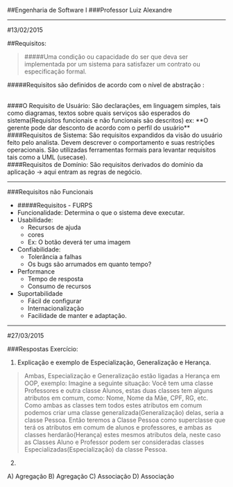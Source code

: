 ##Engenharia de Software I
###Professor Luiz Alexandre

------------------------------------------------
#13/02/2015


##Requisitos:
>#####Uma condição ou capacidade do ser que deva ser implementada por um sistema para satisfazer um contrato ou especificação formal.


#####Requisitos são definidos de acordo com o nível de abstração :

<br>
####O Requisito de Usuário:
São declarações, em linguagem simples, tais como diagramas, textos sobre quais serviços são esperados do sistema(Requisitos funcionais e não funcionais são descritos) ex:
**O gerente pode dar desconto de acordo com o perfil do usuário**

<br>
####Requisitos de Sistema:
São requisitos expandidos da visão do usuário feito pelo analista. Devem descrever o comportamento e suas restrições operacionais. São utilizadas ferramentas formais para levantar requisitos tais como a UML (usecase).

<br>
####Requisitos de Domínio:
São requisitos derivados do domínio da aplicação -> aqui entram as regras de negócio.

<br>

------------------------------
###Requisitos não Funcionais

- #####Requisitos - FURPS
 - Funcionalidade: Determina o que o sistema deve executar.
 - Usabilidade: 
   - Recursos de ajuda 
   - cores
   - Ex: O botão deverá ter uma imagem
 - Confiabilidade: 
   - Tolerância a falhas
   - Os bugs são arrumados em quanto tempo?
 - Performance
   - Tempo de resposta
   - Consumo de recursos
 - Suportabilidade
   - Fácil de configurar
   - Internacionalização
   - Facilidade de manter e adaptação. 

 

 ----------------------------------------------------------
 #27/03/2015


 ###Respostas Exercício:

 1) Explicação e exemplo de Especialização, Generalização e Herança.
>Ambas, Especialização e Generalização estão ligadas a Herança em OOP, exemplo:
Imagine a seguinte situação: Você tem uma classe Professores e outra classe Alunos, estas duas classes tem alguns atributos em comum, como: Nome, Nome da Mãe, CPF, RG, etc. Como ambas as classes tem todos estes atributos em comum podemos criar uma classe generalizada(Generalização) delas, seria a classe Pessoa.
Então teremos a Classe Pessoa como superclasse que terá os atributos em comum de alunos e professores, e ambas as classes herdarão(Herança) estes mesmos atributos dela, neste caso as Classes Aluno e Professor podem ser consideradas classes Especializadas(Especialização) da classe Pessoa.

2)
A) Agregação
B) Agregação
C) Associação
D) Associação


